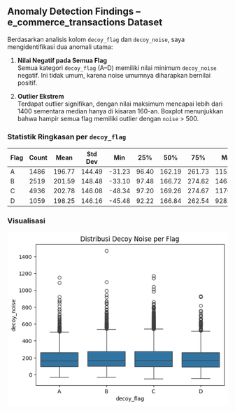 ## Anomaly Detection Findings – e_commerce_transactions Dataset

Berdasarkan analisis kolom `decoy_flag` dan `decoy_noise`, saya mengidentifikasi dua anomali utama:

1. **Nilai Negatif pada Semua Flag**  
   Semua kategori `decoy_flag` (A–D) memiliki nilai minimum `decoy_noise` negatif. Ini tidak umum, karena noise umumnya diharapkan bernilai positif.

2. **Outlier Ekstrem**  
   Terdapat outlier signifikan, dengan nilai maksimum mencapai lebih dari 1400 sementara median hanya di kisaran 160-an. Boxplot menunjukkan bahwa hampir semua flag memiliki outlier dengan `noise` > 500.

### Statistik Ringkasan per `decoy_flag`

| Flag | Count | Mean     | Std Dev  | Min    | 25%    | 50%    | 75%    | Max     |
|------|-------|----------|----------|--------|--------|--------|--------|---------|
| A    | 1486  | 196.77   | 144.49   | -31.23 | 96.40  | 162.19 | 261.73 | 1153.43 |
| B    | 2519  | 201.59   | 148.48   | -33.10 | 97.48  | 166.72 | 274.62 | 1468.46 |
| C    | 4936  | 202.78   | 146.08   | -48.34 | 97.20  | 169.26 | 274.67 | 1170.73 |
| D    | 1059  | 198.25   | 146.16   | -45.48 | 92.22  | 166.84 | 262.54 | 928.90  |

### Visualisasi

![Boxplot Decoy Noise per Flag](boxplot_decoy_noise.png)
